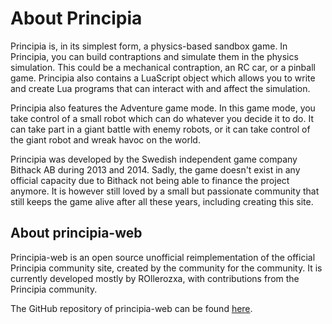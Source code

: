 # About Principia
Principia is, in its simplest form, a physics-based sandbox game. In Principia, you can build contraptions and simulate them in the physics simulation. This could be a mechanical contraption, an RC car, or a pinball game. Principia also contains a LuaScript object which allows you to write and create Lua programs that can interact with and affect the simulation.

Principia also features the Adventure game mode. In this game mode, you take control of a small robot which can do whatever you decide it to do. It can take part in a giant battle with enemy robots, or it can take control of the giant robot and wreak havoc on the world.

Principia was developed by the Swedish independent game company Bithack AB during 2013 and 2014. Sadly, the game doesn't exist in any official capacity due to Bithack not being able to finance the project anymore. It is however still loved by a small but passionate community that still keeps the game alive after all these years, including creating this site.

## About principia-web
Principia-web is an open source unofficial reimplementation of the official Principia community site, created by the community for the community. It is currently developed mostly by ROllerozxa, with contributions from the Principia community.

The GitHub repository of principia-web can be found [here](https://github.com/principia-preservation-project/principia-web).